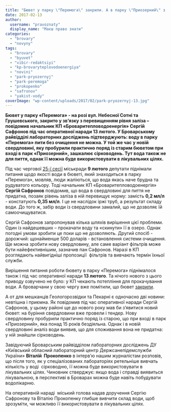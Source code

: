 ```yaml
---
title: "Бювет у парку \"Перемога\" закрили. А в парку \"Приозерний\" з'явиться лікувальна вода?"
date: 2017-02-13
author: 
  username: "pravoznaty"
  display_name: "Маєш право знати"
categories: 
  - "brovary"
  - "novyny"
tags: 
  - "brovary"
  - "byuvet"
  - "vibir-redaktsiyi"
  - "kp-brovaryteplovodoenergiya"
  - "novini"
  - "park-pryozernyj"
  - "park-peremoga"
  - "prokopenko"
  - "safronov"
  - "yakist-vody"
coverImage: "wp-content/uploads/2017/02/park-pryozernyj-13.jpg"
---
```


**Бювет у парку «Перемога» - на розі вул. Небесної Сотні та Грушевського, закрито у зв’язку з перевищенням рівня заліза – повідомив начальник КП «Броваритепловодоенергія» Сергій Сафронов під час оперативної наради 13 лютого. У Броварському райвідділі лабораторних досліджень підтверджують: воду в парку «Перемога» пити без очищення не можна. У той же час у новій свердловині, яку пробурили практично поряд із старим бюветом при вході в парк «Приозерний», зашкалює сірководень. Тут** **вода також не для пиття, однак її можна буде використовувати в лікувальних цілях.**

Під час чергової [25-ї сесії](https://mpz.brovary.org/anons-9-lyutogo-vidbudetsya-chergova-sesiya-brovarskoyi-miskrady/) міськради **9 лютого** депутати піднімали питання щодо якості води в бюветі, який знаходиться в парку «Перемога», мовляв, люди жаліються, що вода якась наче брудна та рудуватого кольору. Тоді начальник КП «Броваритепловодоенергія» **Сергій Сафронов** повідомив, що вода в свердловині для пиття не придатна, позаяк рівень заліза в ній перевищує норму: замість **0,2 мл/л** - констатують **0,35 мл/л**. І це не наслідок іржі труб, а результат складу води. До того ж, забір води із свердловини замалий, що не дозволяє їй самоочищуватися.

Сергій Сафронов запропонував кілька шляхів вирішення цієї проблеми. Один із найдешевших – прокачати воду та «скинути» її в озеро. Однак погодні умови зробити це поки що не дозволяють. Другий спосіб - дорожчий: щонайменше 500 доларів - встановлення системи очищення. Ще можна зробити нову свердловину, але саме варіант фільтрів може бути найефективнішим, зазначив пан Сафронов. Наразі в КП розглядають найвигідніші пропозиції  фільтрів та вивчають термін їхньої служби.

Вирішення питання роботи бювету в парку «Перемога» піднімалося також і під час оперативної наради **13 лютого**. Та нічого нового з цього приводу озвучено не було: у КП чекають потепління для прокачування води. А броварчани у свою чергу вже помітили, що бювет [закрили](https://www.facebook.com/groups/brovary/permalink/1536672779696016/).

А от для мешканців Геологорозвідки та Пекарні є одночасно дві новини: невтішна і приємна. Як повідомив під час оперативної наради Сергій Сафронов, у цьому районі ще до нового року мав би з’явитися новий бювет: на буріння свердловини вже провели і тендер. Нову свердловину пробурили практично поряд із старою, що при вході в парк «Приозерний», яка понад 15 років бездіяльна. Однак і в новій свердловині аналіз води виявив, що для споживання вона не придатна: у ній знайшли сірководень.

Завідуючий Броварським райвідділом лабораторних досліджень ДУ «Київський обласний лабораторний центр Держсанепідемслужби України» **Віталій  Прокопенко** в інтерв’ю нашим журналістам розповів, що після того, як у спеціалізованих лабораторіях ретельніше вивчать кількість у воді  сірководню, її можна буде використовувати в лікувальних цілях. Чиновник стверджує: якщо вода і справді виявиться лікувальною, в перспективі в Броварах можна буде навіть побудувати водолікарню.

На оперативній нараді  міський голова надав доручення Сергію Сафронову та Віталію Прокопенку глибше вивчити склад води, щоб зрозуміти, чи можливо її використовувати в лікувальних цілях.
